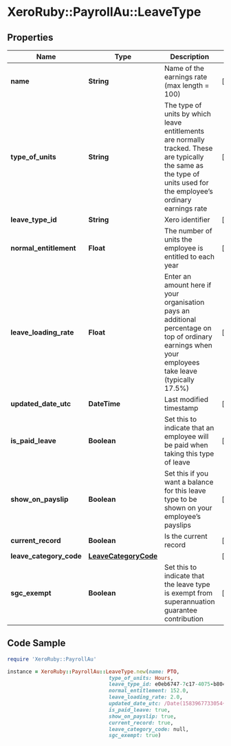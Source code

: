 # XeroRuby::PayrollAu::LeaveType

## Properties

Name | Type | Description | Notes
------------ | ------------- | ------------- | -------------
**name** | **String** | Name of the earnings rate (max length &#x3D; 100) | [optional] 
**type_of_units** | **String** | The type of units by which leave entitlements are normally tracked. These are typically the same as the type of units used for the employee’s ordinary earnings rate | [optional] 
**leave_type_id** | **String** | Xero identifier | [optional] 
**normal_entitlement** | **Float** | The number of units the employee is entitled to each year | [optional] 
**leave_loading_rate** | **Float** | Enter an amount here if your organisation pays an additional percentage on top of ordinary earnings when your employees take leave (typically 17.5%) | [optional] 
**updated_date_utc** | **DateTime** | Last modified timestamp | [optional] 
**is_paid_leave** | **Boolean** | Set this to indicate that an employee will be paid when taking this type of leave | [optional] 
**show_on_payslip** | **Boolean** | Set this if you want a balance for this leave type to be shown on your employee’s payslips | [optional] 
**current_record** | **Boolean** | Is the current record | [optional] 
**leave_category_code** | [**LeaveCategoryCode**](LeaveCategoryCode.md) |  | [optional] 
**sgc_exempt** | **Boolean** | Set this to indicate that the leave type is exempt from superannuation guarantee contribution | [optional] 

## Code Sample

```ruby
require 'XeroRuby::PayrollAu'

instance = XeroRuby::PayrollAu::LeaveType.new(name: PTO,
                                 type_of_units: Hours,
                                 leave_type_id: e0eb6747-7c17-4075-b804-989f8d4e5d39,
                                 normal_entitlement: 152.0,
                                 leave_loading_rate: 2.0,
                                 updated_date_utc: /Date(1583967733054+0000)/,
                                 is_paid_leave: true,
                                 show_on_payslip: true,
                                 current_record: true,
                                 leave_category_code: null,
                                 sgc_exempt: true)
```


